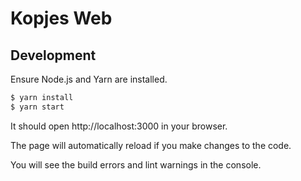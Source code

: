 # Kopjes Web

## Development

Ensure Node.js and Yarn are installed.

```sh
$ yarn install
$ yarn start
```

It should open http://localhost:3000 in your browser.

The page will automatically reload if you make changes to the code.

You will see the build errors and lint warnings in the console.
